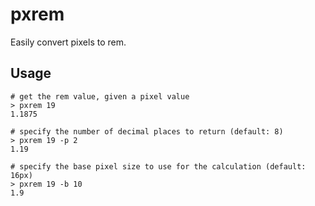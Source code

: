 # pxrem

Easily convert pixels to rem.

## Usage

```
# get the rem value, given a pixel value
> pxrem 19
1.1875

# specify the number of decimal places to return (default: 8)
> pxrem 19 -p 2
1.19

# specify the base pixel size to use for the calculation (default: 16px)
> pxrem 19 -b 10
1.9
```
